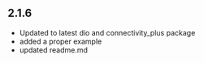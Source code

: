 ## 2.1.6

- Updated to latest dio and connectivity_plus package
- added a proper example
- updated readme.md
